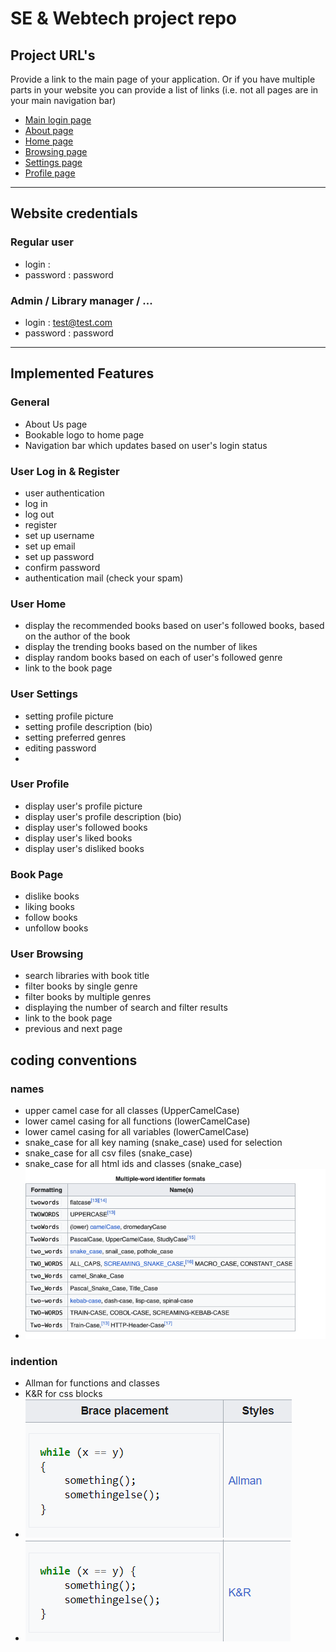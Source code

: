 # SE & Webtech project repo

## Project URL's
Provide a link to the main page of your application. Or if you have multiple parts in your website you can provide a list of links (i.e. not all pages are in your main navigation bar)
* [Main login page](https://a22web12.studev.groept.be/public/welcome)
* [About page](https://a22web12.studev.groept.be/public/about)
* [Home page](https://a22web12.studev.groept.be/public/home)
* [Browsing page](https://a22web12.studev.groept.be/public/browsing)
* [Settings page](https://a22web12.studev.groept.be/public/settings)
* [Profile page](https://a22web12.studev.groept.be/public/profile)

---

## Website credentials
### Regular user
- login : 
- password : password
### Admin / Library manager / ...
- login : test@test.com
- password : password

---

## Implemented Features
### General ###
* About Us page
* Bookable logo to home page
* Navigation bar which updates based on user's login status

### User Log in & Register ###
* user authentication
* log in
* log out
* register
* set up username
* set up email
* set up password
* confirm password
* authentication mail (check your spam)

### User Home ###
* display the recommended books based on user's followed books, based on the author of the book
* display the trending books based on the number of likes
* display random books based on each of user's followed genre
* link to the book page

### User Settings ###
* setting profile picture
* setting profile description (bio)
* setting preferred genres
* editing password
* 
### User Profile ###
* display user's profile picture
* display user's profile description (bio)
* display user's followed books
* display user's liked books
* display user's disliked books

### Book Page ###
* dislike books
* liking books
* follow books
* unfollow books

### User Browsing ###
* search libraries with book title
* filter books by single genre
* filter books by multiple genres
* displaying the number of search and filter results
* link to the book page
* previous and next page

## coding conventions
### names
* upper camel case for all classes (UpperCamelCase)
* lower camel casing for all functions (lowerCamelCase)
* lower camel casing for all variables (lowerCamelCase)
* snake_case for all key naming (snake_case) used for selection
* snake_case for all csv files (snake_case)
* snake_case for all html ids and classes (snake_case)
* ![img.png](img.png)
### indention
* Allman for functions and classes
* K&R for css blocks
* ![img_1.png](img_1.png)
* ![img_2.png](img_2.png)



